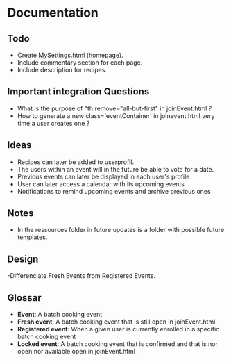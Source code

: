 # Documentation

## Todo
- Create MySettings.html (homepage).
- Include commentary section for each page.
- Include description for recipes.

## Important integration Questions
- What is the purpose of "th:remove="all-but-first" in joinEvent.html ?
- How to generate a new class='eventContainer' in joinevent.html very time a user creates one ?

## Ideas
- Recipes can later be added to userprofil.
- The users within an event will in the future be able to vote for a date.
- Previous events can later be displayed in each user's profile
- User can later access a calendar with its upcoming events
- Notifications to remind upcoming events and archive previous ones

## Notes
- In the ressources folder in future updates is a folder with possible future templates.

## Design
-Differenciate Fresh Events from Registered Events.

## Glossar
- **Event**: A batch cooking event
- **Fresh event**: A batch cooking event that is still open in joinEvent.html
- **Registered event**: When a given user is currently enrolled in a specific batch cooking event
- **Locked event**: A batch cooking event that is confirmed and that is nor open nor available open in joinEvent.html